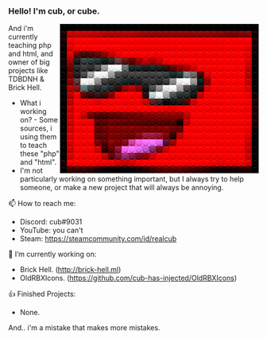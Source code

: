 
### Hello! I'm cub, or cube.

<img src="./legofy2.png" width="400" height="300" align="right"/>

And i'm currently teaching php and html, and owner of big projects like TDBDNH & Brick Hell.

- What i working on? - Some sources, i using them to teach these "php" and "html".
- I'm not particularly working on something important, but I always try to help someone, or make a new project that will always be annoying.

📫 How to reach me:
- Discord: cub឵឵឵#9031
- YouTube: you can't
- Steam: https://steamcommunity.com/id/realcub

🔭 I’m currently working on:
- Brick Hell. (http://brick-hell.ml)
- OldRBXIcons. (https://github.com/cub-has-injected/OldRBXIcons)

👍 Finished Projects:
- None.

And.. i'm a mistake that makes more mistakes.
